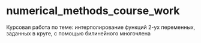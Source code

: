 # numerical_methods_course_work
Курсовая работа по теме: интерполирование функций 2-ух переменных, заданных в круге, с помощью билинейного многочлена
